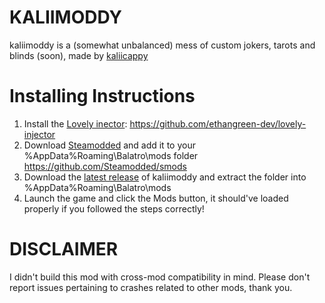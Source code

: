 # KALIIMODDY
kaliimoddy is a (somewhat unbalanced) mess of custom jokers, tarots and blinds (soon), made by [kaliicappy](https://x.com/kaliicappy) 

# Installing Instructions
1) Install the [Lovely inector](https://github.com/ethangreen-dev/lovely-injector): https://github.com/ethangreen-dev/lovely-injector
2) Download [Steamodded](https://github.com/Steamodded/smods) and add it to your %AppData%Roaming\Balatro\mods folder https://github.com/Steamodded/smods
3) Download the [latest release](https://github.com/kaliicappy/kaliimoddy-unfinished/releases) of kaliimoddy and extract the folder into %AppData%Roaming\Balatro\mods
4) Launch the game and click the Mods button, it should've loaded properly if you followed the steps correctly!

 # DISCLAIMER
   I didn't build this mod with cross-mod compatibility in mind. Please don't report issues pertaining to crashes related to other mods, thank you.
